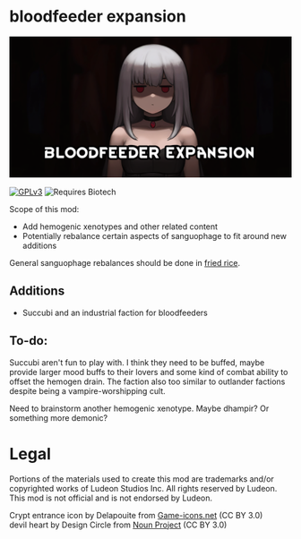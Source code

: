 <!--[![GPLv3][badge-license]](https://www.gnu.org/licenses/gpl-3.0) -->
[badge-license]: https://img.shields.io/badge/License-GPLv3-lightgray
<!--![Supports Royalty][badge-dlc-royalty] supports Royalty DLC-->
[badge-dlc-royalty]: https://img.shields.io/badge/DLC-Royalty-gold
<!--![Supports Ideology][badge-dlc-ideology] supports Ideology DLC-->
[badge-dlc-ideology]: https://img.shields.io/badge/DLC-Ideology-indianred
<!--![Supports Biotech][badge-dlc-biotech] supports Biotech DLC-->
[badge-dlc-biotech]: https://img.shields.io/badge/DLC-Biotech-mediumturquoise
<!--![Supports Anomaly][badge-dlc-anomaly] supports Anomaly DLC-->
[badge-dlc-anomaly]: https://img.shields.io/badge/DLC-Anomaly-darkseagreen

# bloodfeeder expansion
![](About/Preview.png)

[![GPLv3][badge-license]](https://www.gnu.org/licenses/gpl-3.0) ![Requires Biotech][badge-dlc-biotech]

Scope of this mod:
- Add hemogenic xenotypes and other related content
- Potentially rebalance certain aspects of sanguophage to fit around new additions

General sanguophage rebalances should be done in [fried rice](https://github.com/friedriceworld/fried-rice).

## Additions
- Succubi and an industrial faction for bloodfeeders

## To-do:
Succubi aren't fun to play with. I think they need to be buffed, maybe provide larger mood buffs to their lovers and some kind of combat ability to offset the hemogen drain. The faction also too similar to outlander factions despite being a vampire-worshipping cult.

Need to brainstorm another hemogenic xenotype. Maybe dhampir? Or something more demonic?

# Legal
Portions of the materials used to create this mod are trademarks and/or copyrighted works of Ludeon Studios Inc. All rights reserved by Ludeon. This mod is not official and is not endorsed by Ludeon.

Crypt entrance icon by Delapouite from [Game-icons.net](https://game-icons.net/) (CC BY 3.0)\
devil heart by Design Circle from [Noun Project](https://thenounproject.com/) (CC BY 3.0)